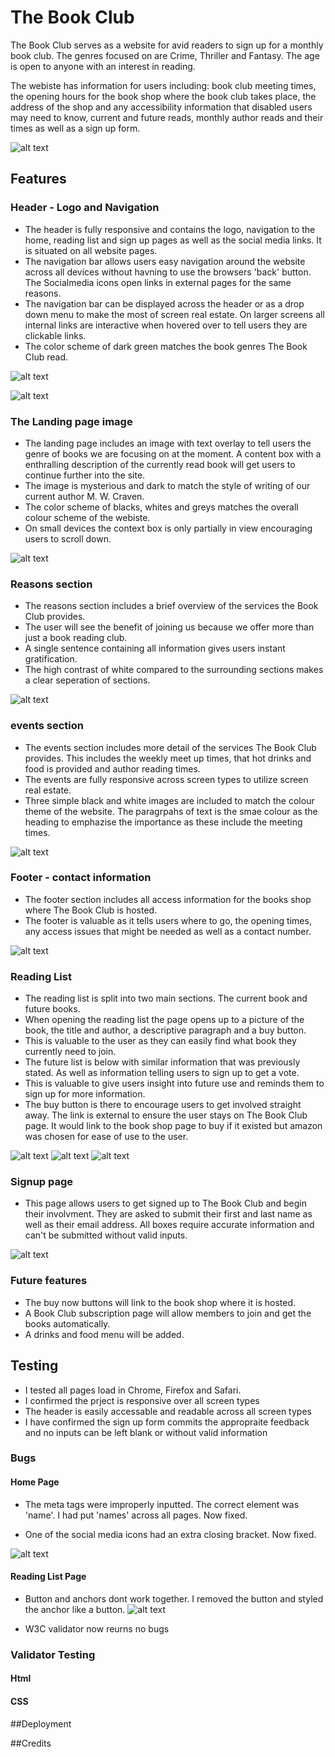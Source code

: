 # The Book Club

The Book Club serves as a website for avid readers to sign up for a monthly book club. The genres focused on are Crime, Thriller and Fantasy. The age is open to anyone with an interest in reading. 

The webiste has information for users including: book club meeting times, the opening hours for the book shop where the book club takes place, the address of the shop and any accessibility information that disabled users may need to know, current and future reads, monthly author reads and their times as well as a sign up form.

![alt text](image.png)

## Features

### Header - Logo and Navigation

- The header is fully responsive and contains the logo, navigation to the home, reading list and sign up pages as well as the social media links. It is situated on all website pages. 
- The navigation bar allows users easy navigation around the website across all devices without havning to use the browsers 'back' button. The Socialmedia icons open links in external pages for the same reasons.
- The navigation bar can be displayed across the header or as a drop down menu to make the most of screen real estate. On larger screens all internal links are interactive when hovered over to tell users they are clickable links.
- The color scheme of dark green matches the book genres The Book Club read. 

![alt text](image-1.png)

![alt text](image-2.png)

### The Landing page image
- The landing page includes an image with text overlay to tell users the genre of books we are focusing on at the moment. A content box with a enthralling description of the currently read book will get users to continue further into the site.
- The image is mysterious and dark to match the style of writing of our current author M. W. Craven. 
- The color scheme of blacks, whites and greys matches the overall colour scheme of the webiste. 
- On small devices the context box is only partially in view encouraging users to scroll down.

![alt text](image-3.png)


### Reasons section
- The reasons section includes a brief overview of the services the Book Club provides. 
- The user will see the benefit of joining us because we offer more than just a book reading club. 
- A single sentence containing all information gives users instant gratification. 
- The high contrast of white compared to the surrounding sections makes a clear seperation of sections. 

![alt text](image-4.png)

### events section
- The events section includes more detail of the services The Book Club provides. This includes the weekly meet up times, that hot drinks and food is provided and author reading times. 
- The events are fully responsive across screen types to utilize screen real estate. 
- Three simple black and white images are included to match the colour theme of the website. The paragrpahs of text is the smae colour as the heading to emphazise the importance as these include the meeting times. 

![alt text](image-5.png)

### Footer - contact information

- The footer section includes all access information for the books shop where The Book Club is hosted. 
- The footer is valuable as it tells users where to go, the opening times, any access issues that might be needed as well as a contact number. 

![alt text](image-6.png)

### Reading List

- The reading list is split into two main sections. The current book and future books.
- When opening the reading list the page opens up to a picture of the book, the title and author, a descriptive paragraph and a buy button.
- This is valuable to the user as they can easily find what book they currently need to join.
- The future list is below with similar information that was previously stated. As well as information telling users to sign up to get a vote. 
- This is valuable to give users insight into future use and reminds them to sign up for more information. 
- The buy button is there to encourage users to get involved straight away. The link is external to ensure the user stays on The Book Club page. It would link to the book shop page to buy if it existed but amazon was chosen for ease of use to the user. 

![alt text](image-7.png)
![alt text](image-8.png)
![alt text](image-9.png)

### Signup page

- This page allows users to get signed up to The Book Club and begin their involvment. They are asked to submit their first and last name as well as their email address. All boxes require accurate information and can't be submitted without valid inputs.

![alt text](image-10.png)

### Future features
- The buy now buttons will link to the book shop where it is hosted. 
- A Book Club subscription page will allow members to join and get the books automatically. 
- A drinks and food menu will be added.

## Testing

- I tested all pages load in Chrome, Firefox and Safari.
- I confirmed the prject is responsive over all screen types
- The header is easily accessable and readable across all screen types
- I have confirmed the sign up form commits the appropraite feedback and no inputs can be left blank or without valid information

### Bugs 

#### Home Page
- The meta tags were improperly inputted. The correct element was 'name'. I had put 'names' across all pages. Now fixed.

- One of the social media icons had an extra closing bracket. Now fixed.

![alt text](image-11.png)

#### Reading List Page
 - Button and anchors dont work together. I removed the button and styled the anchor like a button. 
![alt text](image-12.png)

- W3C validator now reurns no bugs

### Validator Testing 

#### Html 

#### CSS


##Deployment

##Credits

